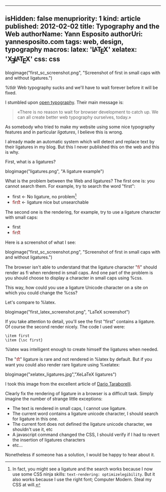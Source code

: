 -----
isHidden:       false
menupriority:   1
kind:           article
published: 2012-02-02
title: Typography and the Web
authorName: Yann Esposito
authorUri: yannesposito.com
tags: web, design, typography
macros: latex: '<span style="text-transform: uppercase">L<sup style="vertical-align: 0.15em; margin-left: -0.36em; margin-right: -0.15em; font-size: .85em">a</sup>T<sub style="vertical-align: -0.5ex; margin-left: -0.1667em; margin-right: -0.125em; font-size: 1em">e</sub>X</span>' xelatex: '<span style="text-transform: uppercase">X<sub style="vertical-align: -0.5ex; margin-left: -0.1667em; margin-right: -0.125em; font-size: 1em">&#x018E;</sub>L<sup style="vertical-align: 0.15em; margin-left: -0.36em; margin-right: -0.15em; font-size: .85em">a</sup>T<sub style="vertical-align: -0.5ex; margin-left: -0.1667em; margin-right: -0.125em; font-size: 1em">e</sub>X</span>' css: <span class="sc">css</span>
-----
blogimage("first_sc_screenshot.png", "Screenshot of first in small caps with and without ligatures.")

<div class="intro">

%tldr Web typography sucks and we'll have to wait forever before it will be fixed.

</div>

I stumbled upon [open typography](http://opentypography.org/). Their main message is:

> «There is no reason to wait for browser development to catch up.
> We can all create better web typography ourselves, today.»

As somebody who tried to make my website using some nice typography features and in particular _ligatures_, I believe this is wrong.

I already made an automatic system which will detect and replace text by their ligatures in my blog. But this I never published this on the web and this is why.

First, what is a ligatures?

blogimage("ligatures.png", "A ligature example")

What is the problem between the Web and ligatures?
The first one is: you cannot search them. For example, try to search the word "first":

- first ← No ligature, no problem[^1]
- <span style="color: #800">ﬁ</span>r<span style="color: #800">ﬆ </span> ← ligature nice but unsearchable

[^1]: In fact, you might see a ligature and the search works because I now use some CSS ninja skills: `text-rendering: optimizelegibility`. But it also works because I use the right font; Computer Modern. Steal my CSS at will.

The second one is the rendering, for example, try to use a ligature character with small caps:

- <sc>first</sc>
- <sc><span style="color:#800">ﬁ</span>r<span style="color:#800">ﬆ</span></sc>

Here is a screenshot of what I see:

blogimage("first_sc_screenshot.png", "Screenshot of first in small caps with and without ligatures.")

The browser isn't able to understand that the ligature character "<span style="color:#800">ﬁ</span>" should render as <sc>fi</sc> when rendered in small caps. And one part of the problem is you should choose to display a character in small caps using %css.

This way, how could you use a ligature Unicode character on a site on which you could change the %css?

Let's compare to %latex.

blogimage("first_latex_screenshot.png", "LaTeX screenshot")

If you take attention to detail, you'll see the first "first" contains a ligature. Of course the second render nicely. The code I used were:



<pre><code class="latex">\item first
\item {\sc first}
</code></pre>



%latex was intelligent enough to create himself the ligatures when needed.

The "<span style="color:#800">ﬆ</span>" ligature is rare and not rendered in %latex by default. But if you want you could also render rare ligature using %xelatex:

blogimage("xelatex_ligatures.jpg","XeLaTeX ligatures")

I took this image from the excellent article of [Dario Taraborelli](http://nitens.org/taraborelli/latex#rare).

Clearly fix the rendering of ligature in a browser is a difficult task.
Simply imagine the number of strange little exceptions:

- The text is rendered in small caps, I cannot use ligature.
- The current word contains a ligature unicode character, I should search for ligature in this one.
- The current font does not defined the ligature unicode character, we shouldn't use it, etc
- A javascript command changed the CSS, I should verify if I had to revert the insertion of ligatures characters
- etc...

Nonetheless if someone has a solution, I would be happy to hear about it.
